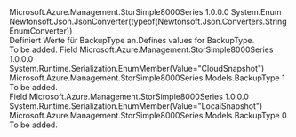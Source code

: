 <Type Name="BackupType" FullName="Microsoft.Azure.Management.StorSimple8000Series.Models.BackupType">
  <TypeSignature Language="C#" Value="public enum BackupType" />
  <TypeSignature Language="ILAsm" Value=".class public auto ansi sealed BackupType extends System.Enum" />
  <TypeSignature Language="DocId" Value="T:Microsoft.Azure.Management.StorSimple8000Series.Models.BackupType" />
  <TypeSignature Language="VB.NET" Value="Public Enum BackupType" />
  <TypeSignature Language="F#" Value="type BackupType = " />
  <AssemblyInfo>
    <AssemblyName>Microsoft.Azure.Management.StorSimple8000Series</AssemblyName>
    <AssemblyVersion>1.0.0.0</AssemblyVersion>
  </AssemblyInfo>
  <Base>
    <BaseTypeName>System.Enum</BaseTypeName>
  </Base>
  <Attributes>
    <Attribute>
      <AttributeName>Newtonsoft.Json.JsonConverter(typeof(Newtonsoft.Json.Converters.StringEnumConverter))</AttributeName>
    </Attribute>
  </Attributes>
  <Docs>
    <summary>
            <span data-ttu-id="bb71d-101">Definiert Werte für BackupType an.</span><span class="sxs-lookup"><span data-stu-id="bb71d-101">Defines values for BackupType.</span></span>
            </summary>
    <remarks>To be added.</remarks>
  </Docs>
  <Members>
    <Member MemberName="CloudSnapshot">
      <MemberSignature Language="C#" Value="CloudSnapshot" />
      <MemberSignature Language="ILAsm" Value=".field public static literal valuetype Microsoft.Azure.Management.StorSimple8000Series.Models.BackupType CloudSnapshot = int32(1)" />
      <MemberSignature Language="DocId" Value="F:Microsoft.Azure.Management.StorSimple8000Series.Models.BackupType.CloudSnapshot" />
      <MemberSignature Language="VB.NET" Value="CloudSnapshot" />
      <MemberSignature Language="F#" Value="CloudSnapshot = 1" Usage="Microsoft.Azure.Management.StorSimple8000Series.Models.BackupType.CloudSnapshot" />
      <MemberType>Field</MemberType>
      <AssemblyInfo>
        <AssemblyName>Microsoft.Azure.Management.StorSimple8000Series</AssemblyName>
        <AssemblyVersion>1.0.0.0</AssemblyVersion>
      </AssemblyInfo>
      <Attributes>
        <Attribute>
          <AttributeName>System.Runtime.Serialization.EnumMember(Value="CloudSnapshot")</AttributeName>
        </Attribute>
      </Attributes>
      <ReturnValue>
        <ReturnType>Microsoft.Azure.Management.StorSimple8000Series.Models.BackupType</ReturnType>
      </ReturnValue>
      <MemberValue>1</MemberValue>
      <Docs>
        <summary>To be added.</summary>
      </Docs>
    </Member>
    <Member MemberName="LocalSnapshot">
      <MemberSignature Language="C#" Value="LocalSnapshot" />
      <MemberSignature Language="ILAsm" Value=".field public static literal valuetype Microsoft.Azure.Management.StorSimple8000Series.Models.BackupType LocalSnapshot = int32(0)" />
      <MemberSignature Language="DocId" Value="F:Microsoft.Azure.Management.StorSimple8000Series.Models.BackupType.LocalSnapshot" />
      <MemberSignature Language="VB.NET" Value="LocalSnapshot" />
      <MemberSignature Language="F#" Value="LocalSnapshot = 0" Usage="Microsoft.Azure.Management.StorSimple8000Series.Models.BackupType.LocalSnapshot" />
      <MemberType>Field</MemberType>
      <AssemblyInfo>
        <AssemblyName>Microsoft.Azure.Management.StorSimple8000Series</AssemblyName>
        <AssemblyVersion>1.0.0.0</AssemblyVersion>
      </AssemblyInfo>
      <Attributes>
        <Attribute>
          <AttributeName>System.Runtime.Serialization.EnumMember(Value="LocalSnapshot")</AttributeName>
        </Attribute>
      </Attributes>
      <ReturnValue>
        <ReturnType>Microsoft.Azure.Management.StorSimple8000Series.Models.BackupType</ReturnType>
      </ReturnValue>
      <MemberValue>0</MemberValue>
      <Docs>
        <summary>To be added.</summary>
      </Docs>
    </Member>
  </Members>
</Type>